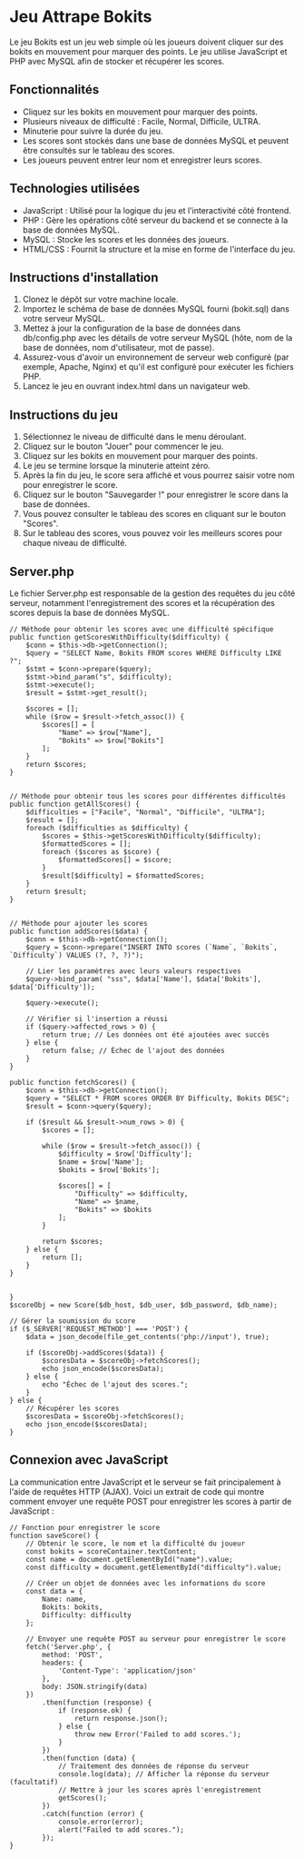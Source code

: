 # Jeu Attrape Bokits

Le jeu Bokits est un jeu web simple où les joueurs doivent cliquer sur des bokits en mouvement pour marquer des points. Le jeu utilise JavaScript et PHP avec MySQL afin de stocker et récupérer les scores.

## Fonctionnalités

- Cliquez sur les bokits en mouvement pour marquer des points.
- Plusieurs niveaux de difficulté : Facile, Normal, Difficile, ULTRA.
- Minuterie pour suivre la durée du jeu.
- Les scores sont stockés dans une base de données MySQL et peuvent être consultés sur le tableau des scores.
- Les joueurs peuvent entrer leur nom et enregistrer leurs scores.

## Technologies utilisées

- JavaScript : Utilisé pour la logique du jeu et l'interactivité côté frontend.
- PHP : Gère les opérations côté serveur du backend et se connecte à la base de données MySQL.
- MySQL : Stocke les scores et les données des joueurs.
- HTML/CSS : Fournit la structure et la mise en forme de l'interface du jeu.

## Instructions d'installation

1. Clonez le dépôt sur votre machine locale.
2. Importez le schéma de base de données MySQL fourni (bokit.sql) dans votre serveur MySQL.
3. Mettez à jour la configuration de la base de données dans db/config.php avec les détails de votre serveur MySQL (hôte, nom de la base de données, nom d'utilisateur, mot de passe).
4. Assurez-vous d'avoir un environnement de serveur web configuré (par exemple, Apache, Nginx) et qu'il est configuré pour exécuter les fichiers PHP.
5. Lancez le jeu en ouvrant index.html dans un navigateur web.

## Instructions du jeu

1. Sélectionnez le niveau de difficulté dans le menu déroulant.
2. Cliquez sur le bouton "Jouer" pour commencer le jeu.
3. Cliquez sur les bokits en mouvement pour marquer des points.
4. Le jeu se termine lorsque la minuterie atteint zéro.
5. Après la fin du jeu, le score sera affiché et vous pourrez saisir votre nom pour enregistrer le score.
6. Cliquez sur le bouton "Sauvegarder !" pour enregistrer le score dans la base de données.
7. Vous pouvez consulter le tableau des scores en cliquant sur le bouton "Scores".
8. Sur le tableau des scores, vous pouvez voir les meilleurs scores pour chaque niveau de difficulté.

## Server.php

Le fichier Server.php est responsable de la gestion des requêtes du jeu côté serveur, notamment l'enregistrement des scores et la récupération des scores depuis la base de données MySQL.

```
// Méthode pour obtenir les scores avec une difficulté spécifique
public function getScoresWithDifficulty($difficulty) {
    $conn = $this->db->getConnection();
    $query = "SELECT Name, Bokits FROM scores WHERE Difficulty LIKE ?";
    $stmt = $conn->prepare($query);
    $stmt->bind_param("s", $difficulty);
    $stmt->execute();
    $result = $stmt->get_result();

    $scores = [];
    while ($row = $result->fetch_assoc()) {
        $scores[] = [
            "Name" => $row["Name"],
            "Bokits" => $row["Bokits"]
        ];
    }
    return $scores;
}


// Méthode pour obtenir tous les scores pour différentes difficultés
public function getAllScores() {
    $difficulties = ["Facile", "Normal", "Difficile", "ULTRA"];
    $result = [];
    foreach ($difficulties as $difficulty) {
        $scores = $this->getScoresWithDifficulty($difficulty);
        $formattedScores = [];
        foreach ($scores as $score) {
            $formattedScores[] = $score;
        }
        $result[$difficulty] = $formattedScores;
    }
    return $result;
}


// Méthode pour ajouter les scores   
public function addScores($data) {
    $conn = $this->db->getConnection();
    $query = $conn->prepare("INSERT INTO scores (`Name`, `Bokits`, `Difficulty`) VALUES (?, ?, ?)");

    // Lier les paramètres avec leurs valeurs respectives
    $query->bind_param( "sss", $data['Name'], $data['Bokits'], $data['Difficulty']);
    
    $query->execute();

    // Vérifier si l'insertion a réussi
    if ($query->affected_rows > 0) {
        return true; // Les données ont été ajoutées avec succès
    } else {
        return false; // Échec de l'ajout des données
    }
}

public function fetchScores() {
    $conn = $this->db->getConnection();
    $query = "SELECT * FROM scores ORDER BY Difficulty, Bokits DESC";
    $result = $conn->query($query);

    if ($result && $result->num_rows > 0) {
        $scores = [];

        while ($row = $result->fetch_assoc()) {
            $difficulty = $row['Difficulty'];
            $name = $row['Name'];
            $bokits = $row['Bokits'];

            $scores[] = [
                "Difficulty" => $difficulty,
                "Name" => $name,
                "Bokits" => $bokits
            ];
        }

        return $scores;
    } else {
        return [];
    }
}


}
$scoreObj = new Score($db_host, $db_user, $db_password, $db_name);

// Gérer la soumission du score
if ($_SERVER['REQUEST_METHOD'] === 'POST') {
    $data = json_decode(file_get_contents('php://input'), true);

    if ($scoreObj->addScores($data)) {
        $scoresData = $scoreObj->fetchScores();
        echo json_encode($scoresData);
    } else {
        echo "Échec de l'ajout des scores.";
    }
} else {
    // Récupérer les scores
    $scoresData = $scoreObj->fetchScores();
    echo json_encode($scoresData);
}

```
## Connexion avec JavaScript
La communication entre JavaScript et le serveur se fait principalement à l'aide de requêtes HTTP (AJAX). Voici un extrait de code qui montre comment envoyer une requête POST pour enregistrer les scores à partir de JavaScript :

```
// Fonction pour enregistrer le score
function saveScore() {
    // Obtenir le score, le nom et la difficulté du joueur
    const bokits = scoreContainer.textContent;
    const name = document.getElementById("name").value;
    const difficulty = document.getElementById("difficulty").value;

    // Créer un objet de données avec les informations du score
    const data = {
        Name: name,
        Bokits: bokits,
        Difficulty: difficulty
    };

    // Envoyer une requête POST au serveur pour enregistrer le score
    fetch('Server.php', {
        method: 'POST',
        headers: {
            'Content-Type': 'application/json'
        },
        body: JSON.stringify(data)
    })
        .then(function (response) {
            if (response.ok) {
                return response.json();
            } else {
                throw new Error('Failed to add scores.');
            }
        })
        .then(function (data) {
            // Traitement des données de réponse du serveur
            console.log(data); // Afficher la réponse du serveur (facultatif)
            // Mettre à jour les scores après l'enregistrement
            getScores();
        })
        .catch(function (error) {
            console.error(error);
            alert("Failed to add scores.");
        });
}

```
